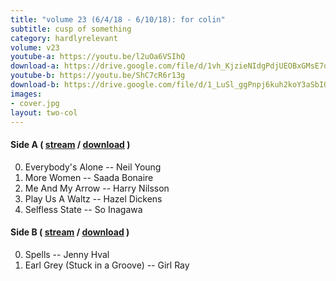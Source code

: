 ```yaml
---
title: "volume 23 (6/4/18 - 6/10/18): for colin"
subtitle: cusp of something
category: hardlyrelevant
volume: v23
youtube-a: https://youtu.be/l2uOa6VSIhQ
download-a: https://drive.google.com/file/d/1vh_KjzieNIdgPdjUEOBxGMsE7oaAdTjg/view?usp=drivesdk
youtube-b: https://youtu.be/ShC7cR6r13g
download-b: https://drive.google.com/file/d/1_LuSl_ggPnpj6kuh2koY3aSbIOKnWvO-/view?usp=drivesdk
images:
- cover.jpg
layout: two-col
---
```

#### Side A ( <a target="_blank" href="{{ page.youtube-a }}">stream</a> / <a target="_blank" href="{{ page.download-a }}">download</a> ) ####
0. Everybody's Alone -- Neil Young
1. More Women -- Saada Bonaire
2. Me And My Arrow -- Harry Nilsson
3. Play Us A Waltz -- Hazel Dickens
4. Selfless State -- So Inagawa

#### Side B ( <a target="_blank" href="{{ page.youtube-b }}">stream</a> / <a target="_blank" href="{{ page.download-b }}">download</a> ) ####
0. Spells -- Jenny Hval
1. Earl Grey (Stuck in a Groove) -- Girl Ray
